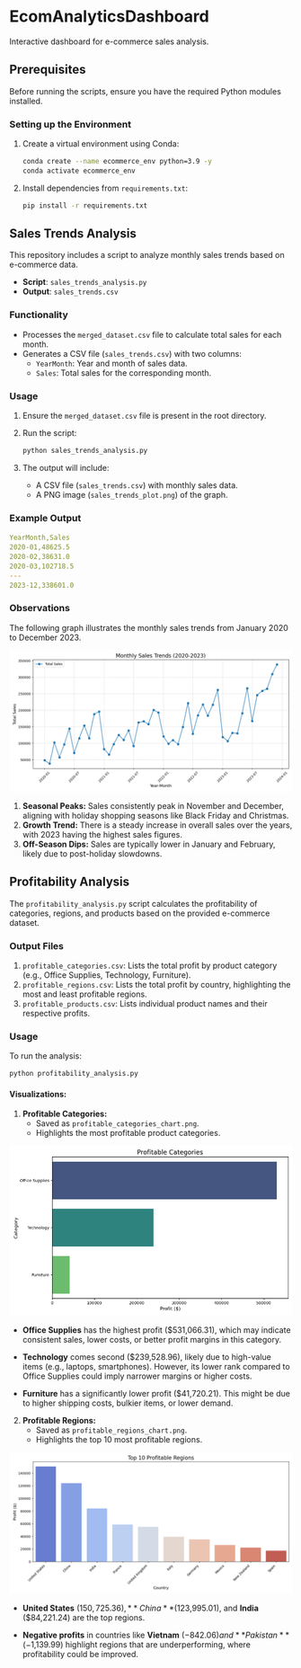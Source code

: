 # EcomAnalyticsDashboard

Interactive dashboard for e-commerce sales analysis.

## Prerequisites

Before running the scripts, ensure you have the required Python modules installed.

### Setting up the Environment

1. Create a virtual environment using Conda:
   ```bash
   conda create --name ecommerce_env python=3.9 -y
   conda activate ecommerce_env
   ```
2. Install dependencies from `requirements.txt`:
   ```bash
   pip install -r requirements.txt
   ```

## Sales Trends Analysis

This repository includes a script to analyze monthly sales trends based on e-commerce data.

- **Script**: `sales_trends_analysis.py`
- **Output**: `sales_trends.csv`

### Functionality

- Processes the `merged_dataset.csv` file to calculate total sales for each month.
- Generates a CSV file (`sales_trends.csv`) with two columns:
  - `YearMonth`: Year and month of sales data.
  - `Sales`: Total sales for the corresponding month.

### Usage

1. Ensure the `merged_dataset.csv` file is present in the root directory.

2. Run the script:
   ```bash
   python sales_trends_analysis.py
   ```
3. The output will include:
   - A CSV file (`sales_trends.csv`) with monthly sales data.
   - A PNG image (`sales_trends_plot.png`) of the graph.

### Example Output

```yaml
YearMonth,Sales
2020-01,48625.5
2020-02,38631.0
2020-03,102718.5
---
2023-12,338601.0
```

### Observations

The following graph illustrates the monthly sales trends from January 2020 to December 2023.

![Monthly Sales Trends](sales_trends_plot.png)

1. **Seasonal Peaks:** Sales consistently peak in November and December, aligning with holiday shopping seasons like Black Friday and Christmas.
2. **Growth Trend:** There is a steady increase in overall sales over the years, with 2023 having the highest sales figures.
3. **Off-Season Dips:** Sales are typically lower in January and February, likely due to post-holiday slowdowns.

## Profitability Analysis

The `profitability_analysis.py` script calculates the profitability of categories, regions, and products based on the provided e-commerce dataset.

### Output Files

1. `profitable_categories.csv`: Lists the total profit by product category (e.g., Office Supplies, Technology, Furniture).
2. `profitable_regions.csv`: Lists the total profit by country, highlighting the most and least profitable regions.
3. `profitable_products.csv`: Lists individual product names and their respective profits.

### Usage

To run the analysis:

```bash
python profitability_analysis.py
```

#### Visualizations:

1. **Profitable Categories:**
   - Saved as `profitable_categories_chart.png`.
   - Highlights the most profitable product categories.

![Profitable Categories](profitable_categories_chart.png)

- **Office Supplies** has the highest profit ($531,066.31), which may indicate consistent sales, lower costs, or better profit margins in this category.

- **Technology** comes second ($239,528.96), likely due to high-value items (e.g., laptops, smartphones). However, its lower rank compared to Office Supplies could imply narrower margins or higher costs.

- **Furniture** has a significantly lower profit ($41,720.21). This might be due to higher shipping costs, bulkier items, or lower demand.

2. **Profitable Regions:**
   - Saved as `profitable_regions_chart.png`.
   - Highlights the top 10 most profitable regions.

![Profitable Regions](profitable_regions_chart.png)

- **United States** ($150,725.36), **China** ($123,995.01), and **India** ($84,221.24) are the top regions.

- **Negative profits** in countries like **Vietnam** ($-842.06) and **Pakistan** (-$1,139.99) highlight regions that are underperforming, where profitability could be improved.
